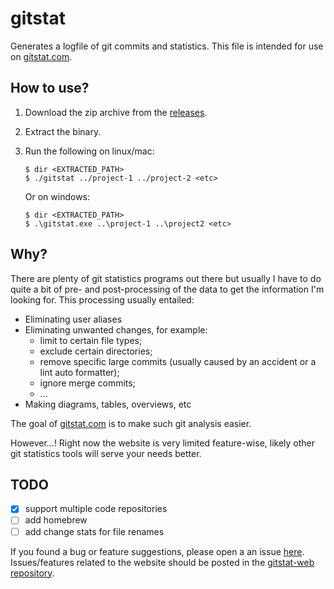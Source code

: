 # gitstat

Generates a logfile of git commits and statistics. This file is intended for use on [gitstat.com](https://gitstat.com).

## How to use?

1. Download the zip archive from the [releases](https://github.com/nielskrijger/gitstat/releases).
2. Extract the binary.
3. Run the following on linux/mac:

    ```
    $ dir <EXTRACTED_PATH>
    $ ./gitstat ../project-1 ../project-2 <etc>
    ```
    
   Or on windows:
   
   ```
   $ dir <EXTRACTED_PATH>
   $ .\gitstat.exe ..\project-1 ..\project2 <etc>
   ```

## Why?

There are plenty of git statistics programs out there but usually I have to do quite a bit of pre- and post-processing of the data to get the information I'm looking for. This processing usually entailed:

- Eliminating user aliases
- Eliminating unwanted changes, for example:
    - limit to certain file types;
    - exclude certain directories;
    - remove specific large commits (usually caused by an accident or a lint auto formatter);
    - ignore merge commits;
    - ...
- Making diagrams, tables, overviews, etc

The goal of [gitstat.com](https://gitstat.com) is to make such git analysis easier.

However...! Right now the website is very limited feature-wise, likely other git statistics tools will serve your needs better.

## TODO

- [x] support multiple code repositories
- [ ] add homebrew
- [ ] add change stats for file renames

If you found a bug or feature suggestions, please open a an issue [here](https://github.com/nielskrijger/gitstat/issues). Issues/features related to the website should be posted in the [gitstat-web repository](https://github.com/nielskrijger/gitstat-web). 